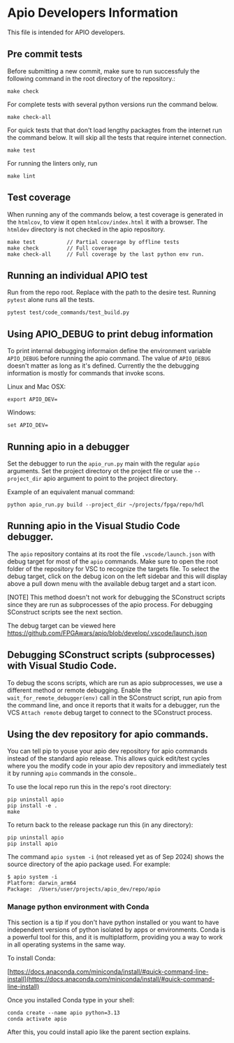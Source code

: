 # Apio Developers Information

This file is intended for APIO developers.

## Pre commit tests
Before submitting a new commit, make sure to run successfuly the following command
in the root directory of the repository.:

```shell
make check
```

For complete tests with several python versions run the command below. 

```shell
make check-all
```

For quick tests that that don't load lengthy packagtes from the internet
run the command below. It will skip all the tests that require internet 
connection.

```shell
make test
```

For running the linters only, run

```shell
make lint
```

## Test coverage

When running any of the commands below, a test coverage is generated in the
``htmlcov``, to view it open ``htmlcov/index.html`` it with a browser. The ``htmldev`` directory is not checked in the apio repository.

```
make test          // Partial coverage by offline tests
make check         // Full coverage
make check-all     // Full coverage by the last python env run.
```



## Running an individual APIO test

Run from the repo root. Replace with the path to the desire test. Running ``pytest`` alone runs all the tests.

```shell
pytest test/code_commands/test_build.py
```

## Using APIO_DEBUG to print debug information

To print internal debugging informaion define the environment variable ``APIO_DEBUG`` before running the apio command. The value of ``APIO_DEBUG`` doesn't matter as long as it's defined. Currently the the debugging information is mostly for commands that invoke scons.

Linux and Mac OSX:
```
export APIO_DEV=
```

Windows:
```
set APIO_DEV=
```

## Running apio in a debugger

Set the debugger to run the ``apio_run.py`` main with the regular ``apio`` arguments. Set the project directory ot the project file or use the ``--project_dir`` apio argument to point to the project directory.

Example of an equivalent manual command:
```
python apio_run.py build --project_dir ~/projects/fpga/repo/hdl
```

## Running apio in the Visual Studio Code debugger.

The ``apio`` repository contains at its root the file ``.vscode/launch.json`` with debug
target for most of the ``apio`` commands. Make sure to open the root folder of the repository for VSC to recognize the targets file. To select the debug target, click on the debug icon on the left sidebar and this will display above a pull down menu with the available debug target and a start icon.

[NOTE] This method doesn't not work for debugging the SConstruct scripts since they are run as subprocesses of the apio process. For debugging SConstruct scripts see the next section.

The debug target can be viewed here https://github.com/FPGAwars/apio/blob/develop/.vscode/launch.json


## Debugging SConstruct scripts (subprocesses) with Visual Studio Code.

To debug the scons scripts, which are run as apio subprocesses, we use a different method or remote debugging. Enable the ``wait_for_remote_debugger(env)`` call in the SConstruct script, run apio from the command line, and once it reports that it waits for a debugger, run the VCS ``Attach remote`` debug target to connect to the SConstruct process.


## Using the dev repository for apio commands.

You can tell pip to youse your apio dev repository for apio commands instead of the standard apio release. This allows quick edit/test cycles where you the modify code in your apio dev repository and  immediately test it by running ``apio`` commands in the console..

To use the local repo run this in the repo's root directory:
```
pip uninstall apio
pip install -e .
make
```

To return back to the release package run this (in any directory):
```
pip uninstall apio
pip install apio
```
The command ``apio system -i`` (not released yet as of Sep 2024) shows the source directory of the apio package used. For example:

```
$ apio system -i
Platform: darwin_arm64
Package:  /Users/user/projects/apio_dev/repo/apio
```

### Manage python environment with Conda

This section is a tip if you don't have python installed or you want to have independent versions of python isolated by apps or environments.
Conda is a powerful tool for this, and it is multiplatform, providing you a way to work in all operating systems in the same way.

To install Conda:

[https://docs.anaconda.com/miniconda/install/#quick-command-line-install](https://docs.anaconda.com/miniconda/install/#quick-command-line-install)

Once you installed Conda type in your shell:
```
conda create --name apio python=3.13
conda activate apio
```
After this, you could install apio like the parent section explains.